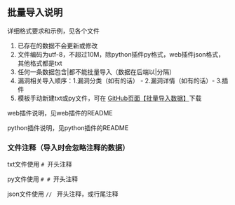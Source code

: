## 批量导入说明

详细格式要求和示例，见各个文件

1. 已存在的数据不会更新或修改
2. 文件编码为utf-8，不超过10M，除python插件py格式，web插件json格式，其他格式都是txt
3. 任何一条数据包含|都不能批量导入（数据在后端以|分隔）
4. 漏洞相关导入顺序：1.漏洞分类（如有的话） - 2.漏洞详情（如有的话）- 3.插件
5. 模板手动新建txt或py文件，可在 [GitHub页面【批量导入数据】](https://github.com/er10yi/MagiCude/tree/main/%E6%89%B9%E9%87%8F%E5%AF%BC%E5%85%A5%E6%95%B0%E6%8D%AE)下载

web插件说明，见web插件的README

python插件说明，见python插件的README

### 文件注释（导入时会忽略注释的数据）

txt文件使用 ```# ```开头注释

py文件使用 ```# # ```开头注释

json文件使用 ```// ``` 开头注释，或行尾注释
